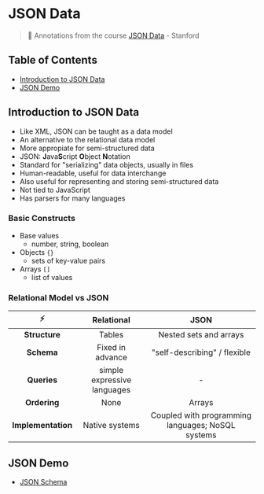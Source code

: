 # JSON Data
> :dvd: Annotations from the course [JSON Data](https://lagunita.stanford.edu/courses/DB/JSON/SelfPaced/about) - Stanford

## Table of Contents
- [Introduction to JSON Data](#introduction-to-json-data)
- [JSON Demo](#json-demo)

## Introduction to JSON Data
- Like XML, JSON can be taught as a data model
- An alternative to the relational data model
- More appropiate for semi-structured data
- JSON: **J**ava**S**cript **O**bject **N**otation
- Standard for "serializing" data objects, usually in files
- Human-readable, useful for data interchange
- Also useful for representing and storing semi-structured data
- Not tied to JavaScript
- Has parsers for many languages

### Basic Constructs
- Base values
  - number, string, boolean
- Objects `{}`
  - sets of key-value pairs
- Arrays `[]`
  - list of values

### Relational Model vs JSON

⚡ | Relational | JSON
:--: | :--: | :--:
**Structure** | Tables | Nested sets and arrays
**Schema** | Fixed in advance | "self-describing" / flexible
**Queries** | simple expressive languages | -
**Ordering** | None | Arrays
**Implementation** | Native systems | Coupled with programming languages; NoSQL systems

## JSON Demo
- [JSON Schema](http://json-schema.org/)
